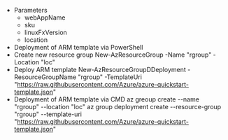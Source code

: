 - Parameters
  - webAppName
  - sku
  - linuxFxVersion
  - location
- Deployment of ARM template via PowerShell
- Create new resource group
New-AzResourceGroup -Name "rgroup" -Location "loc"
- Deploy ARM template
New-AzResourceGroupDDeployment -ResourceGroupName "rgroup" -TemplateUri "https://raw.githubusercontent.com/Azure/azure-quickstart-template.json"
- Deployment of ARM template via CMD
az greoup create --name "rgroup" --location "loc" 
az group deployment create --resource-group "rgroup" --template-uri "https://raw.githubusercontent.com/Azure/azure-quickstart-template.json"
